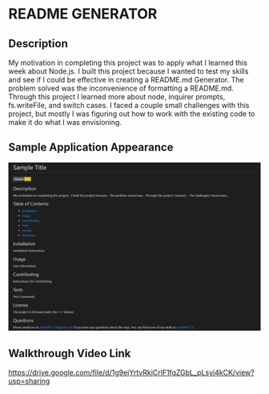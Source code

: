 # README GENERATOR

## Description

My motivation in completing this project was to apply what I learned this week about Node.js. I built this project because I wanted to test my skills and see if I could be effective in creating a README.md Generator. The problem solved was the inconvenience of formatting a README.md. Through this project I learned more about node, inquirer prompts, fs.writeFile, and switch cases. I faced a couple small challenges with this project, but mostly I was figuring out how to work with the existing code to make it do what I was envisioning. 

## Sample Application Appearance

![README.md Generator](./images/screenshot.png)

## Walkthrough Video Link
https://drive.google.com/file/d/1g9ejYrtvRkjCrlF1fqZGbL_pLsyi4kCK/view?usp=sharing
